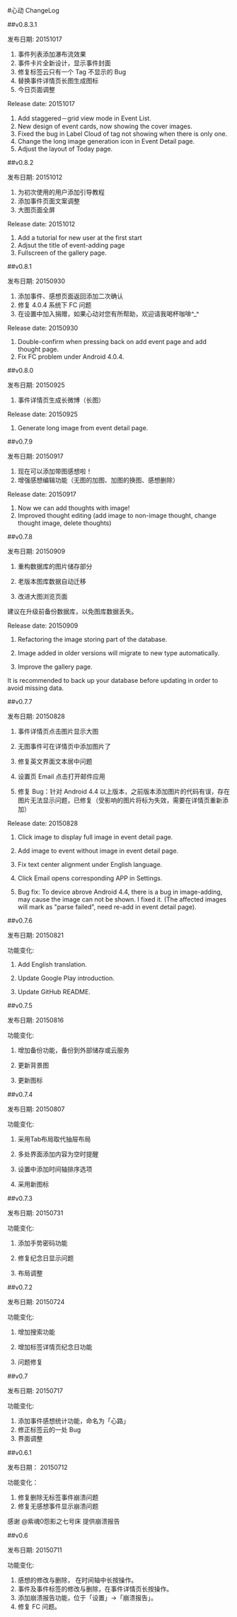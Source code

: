 #心动 ChangeLog

##v0.8.3.1

发布日期: 20151017

1. 事件列表添加瀑布流效果
2. 事件卡片全新设计，显示事件封面
3. 修复标签云只有一个 Tag 不显示的 Bug
4. 替换事件详情页长图生成图标
5. 今日页面调整

Release date: 20151017

1. Add staggered－grid view mode in Event List.
2. New design of event cards, now showing the cover images.
3. Fixed the bug in Label Cloud of tag not showing when there is only one.
4. Change the long image generation icon in Event Detail page.
5. Adjust the layout of Today page. 

##v0.8.2

发布日期: 20151012

1. 为初次使用的用户添加引导教程
2. 添加事件页面文案调整
3. 大图页面全屏

Release date: 20151012

1. Add a tutorial for new user at the first start
2. Adjsut the title of event-adding page
3. Fullscreen of the gallery page.

##v0.8.1

发布日期: 20150930

1. 添加事件、感想页面返回添加二次确认
2. 修复 4.0.4 系统下 FC 问题
3. 在设置中加入捐赠，如果心动对您有所帮助，欢迎请我喝杯咖啡^_^

Release date: 20150930

1. Double-confirm when pressing back on add event page and add thought page.
2. Fix FC problem under Android 4.0.4.


##v0.8.0


发布日期: 20150925

1. 事件详情页生成长微博（长图）

Release date: 20150925

1. Generate long image from event detail page. 

##v0.7.9

发布日期: 20150917

1. 现在可以添加带图感想啦！
2. 增强感想编辑功能（无图的加图、加图的换图、感想删除）

Release date: 20150917

1. Now we can add thoughts with image!
2. Improved thought editing (add image to non-image thought, change thought image, delete thoughts) 

##v0.7.8

发布日期: 20150909

1. 重构数据库的图片储存部分

2. 老版本图库数据自动迁移

3. 改进大图浏览页面

建议在升级前备份数据库，以免图库数据丢失。

Release date: 20150909

1. Refactoring the image storing part of the database.

2. Image added in older versions will migrate to new type automatically.

3. Improve the gallery page.

It is recommended to back up your database before updating in order to avoid missing data.

##v0.7.7

发布日期: 20150828

1. 事件详情页点击图片显示大图

2. 无图事件可在详情页中添加图片了

3. 修复英文界面文本居中问题

4. 设置页 Email 点击打开邮件应用

5. 修复 Bug：针对 Android 4.4 以上版本，之前版本添加图片的代码有误，存在图片无法显示问题，已修复（受影响的图片将标为失效，需要在详情页重新添加）

Release date: 20150828

1. Click image to display full image in event detail page.

2. Add image to event without image in event detail page.

3. Fix text center alignment under English language.

4. Click Email opens corresponding APP in Settings.

5. Bug fix: To device abrove Android 4.4, there is a bug in image-adding, may cause the image can not be shown. I fixed it. (The affected images will mark as "parse failed", need re-add in event detail page).

##v0.7.6

发布日期: 20150821

功能变化:

1. Add English translation.

2. Update Google Play introduction.

3. Update GitHub README.

##v0.7.5

发布日期: 20150816

功能变化:

1. 增加备份功能，备份到外部储存或云服务

2. 更新背景图

3. 更新图标 

##v0.7.4

发布日期: 20150807

功能变化:

1. 采用Tab布局取代抽屉布局

2. 多处界面添加内容为空时提醒

3. 设置中添加时间轴排序选项

4. 采用新图标

##v0.7.3

发布日期: 20150731

功能变化:

1. 添加手势密码功能

2. 修复纪念日显示问题

3. 布局调整

##v0.7.2

发布日期: 20150724

功能变化:

1. 增加搜索功能

2. 增加标签详情页纪念日功能

3. 问题修复

##v0.7

发布日期: 20150717

功能变化:

1. 添加事件感想统计功能，命名为「心路」
2. 修正标签云的一处 Bug
3. 界面调整

##v0.6.1

发布日期： 20150712

功能变化：

1. 修复删除无标签事件崩溃问题
2. 修复无感想事件显示崩溃问题

感谢 @紫魂0怨影之七号床 提供崩溃报告

##v0.6

发布日期: 20150711

功能变化:

1. 感想的修改与删除， 在时间轴中长按操作。
2. 事件及事件标签的修改与删除，在事件详情页长按操作。
3. 添加崩溃报告功能，位于「设置」->「崩溃报告」。
4. 修复 FC 问题。